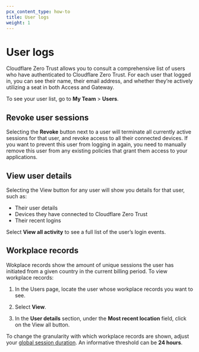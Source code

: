 ```yaml
---
pcx_content_type: how-to
title: User logs
weight: 1
---
```


# User logs

Cloudflare Zero Trust allows you to consult a comprehensive list of users who have authenticated to Cloudflare Zero Trust. For each user that logged in, you can see their name, their email address, and whether they’re actively utilizing a seat in both Access and Gateway.

To see your user list, go to **My Team** > **Users**.

## Revoke user sessions

Selecting the **Revoke** button next to a user will terminate all currently active sessions for that user, and revoke access to all their connected devices. If you want to prevent this user from logging in again, you need to manually remove this user from any existing policies that grant them access to your applications.

## View user details

Selecting the View button for any user will show you details for that user, such as:

- Their user details
- Devices they have connected to Cloudflare Zero Trust
- Their recent logins

Select **View all activity** to see a full list of the user’s login events.

## Workplace records

Wokplace records show the amount of unique sessions the user has initiated from a given country in the current billing period. To view workplace records:

1.  In the Users page, locate the user whose workplace records you want to see.

1.  Select **View**.

1.  In the **User details** section, under the **Most recent location** field, click on the View all button.

To change the granularity with which workplace records are shown, adjust your [global session duration](/cloudflare-one/identity/users/session-management/#set-global-session-duration). An informative threshold can be **24 hours**.
